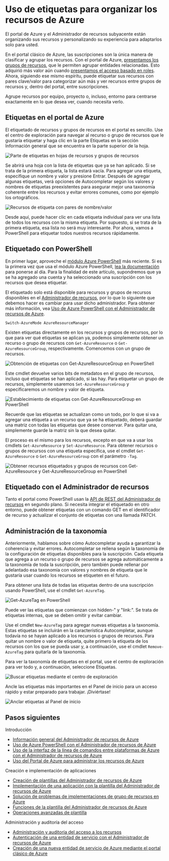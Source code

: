 <properties 
	pageTitle="Uso de etiquetas para organizar los recursos de Azure" 
	description="" 
	services="" 
	documentationCenter="" 
	authors="flanakin" 
	writer="" 
	manager="wpickett" 
	editor=""/>

<tags 
	ms.service="multiple" 
	ms.workload="multiple" 
	ms.tgt_pltfrm="AzurePortal" 
	ms.devlang="na" 
	ms.topic="article" 
	ms.date="04/28/2015" 
	ms.author="micflan"/>


# Uso de etiquetas para organizar los recursos de Azure

El portal de Azure y el Administrador de recursos subyacente están organizando sus recursos y personalizando su experiencia para adaptarlos solo para usted.

En el portal clásico de Azure, las suscripciones son la única manera de clasificar y agrupar los recursos. Con el portal de Azure, [presentamos los grupos de recursos](./resource-group-portal.md), que le permiten agrupar entidades relacionadas. Esto adquirió más valor aún cuando [presentamos el acceso basado en roles](./role-based-access-control-configure.md). Ahora, siguiendo ese mismo espíritu, puede etiquetar sus recursos con pares clave/valor para categorizar aún más y ver recursos entre grupos de recursos y, dentro del portal, entre suscripciones.

Agrupe recursos por equipo, proyecto o, incluso, entorno para centrarse exactamente en lo que desea ver, cuando necesita verlo.


## Etiquetas en el portal de Azure

El etiquetado de recursos y grupos de recursos en el portal es sencillo. Use el centro de exploración para navegar al recurso o grupo de recursos que le gustaría etiquetar y haga clic en la parte Etiquetas en la sección Información general que se encuentra en la parte superior de la hoja.

![Parte de etiquetas en hojas de recursos y grupos de recursos](./media/resource-group-using-tags/rgblade.png)

Se abrirá una hoja con la lista de etiquetas que ya se han aplicado. Si se trata de la primera etiqueta, la lista estará vacía. Para agregar una etiqueta, especifique un nombre y valor y presione Entrar. Después de agregar algunas etiquetas, verá opciones de Autocompletar según los valores y nombres de etiquetas preexistentes para asegurar mejor una taxonomía coherente entre los recursos y evitar errores comunes, como por ejemplo los ortográficos.

![Recursos de etiqueta con pares de nombre/valor](./media/resource-group-using-tags/tag-resources.png)

Desde aquí, puede hacer clic en cada etiqueta individual para ver una lista de todos los recursos con la misma etiqueta. Por supuesto, si se trata de la primera etiqueta, esa lista no será muy interesante. Por ahora, vamos a PowerShell para etiquetar todos nuestros recursos rápidamente.


## Etiquetado con PowerShell

En primer lugar, aproveche el [módulo Azure PowerShell](./install-configure-powershell.md) más reciente. Si es la primera vez que usa el módulo Azure PowerShell, [lea la documentación](./install-configure-powershell.md) para ponerse al día. Para la finalidad de este artículo, supondremos que ya se ha agregado una cuenta y ha seleccionado una suscripción con los recursos que desea etiquetar.

El etiquetado solo está disponible para recursos y grupos de recursos disponibles en el [Administrador de recursos](http://msdn.microsoft.com/library/azure/dn790568.aspx), por lo que lo siguiente que debemos hacer es cambiar para usar dicho administrador. Para obtener más información, vea [Uso de Azure PowerShell con el Administrador de recursos de Azure](powershell-azure-resource-manager.md).

    Switch-AzureMode AzureResourceManager

Existen etiquetas directamente en los recursos y grupos de recursos, por lo que para ver qué etiquetas se aplican ya, podemos simplemente obtener un recurso o grupo de recursos con `Get-AzureResource` o `Get-AzureResourceGroup`, respectivamente. Comencemos con un grupo de recursos.

![Obtención de etiquetas con Get-AzureResourceGroup en PowerShell](./media/resource-group-using-tags/Get-AzureResourceGroup-in-PowerShell.png)

Este cmdlet devuelve varios bits de metadatos en el grupo de recursos, incluso qué etiquetas se han aplicado, si las hay. Para etiquetar un grupo de recursos, simplemente usaremos `Set-AzureResourceGroup` y especificaremos un nombre y valor de etiqueta.

![Establecimiento de etiquetas con Get-AzureResourceGroup en PowerShell](./media/resource-group-using-tags/Set-AzureResourceGroup-in-PowerShell.png)

Recuerde que las etiquetas se actualizan como un todo, por lo que si va a agregar una etiqueta a un recurso que ya se ha etiquetado, deberá guardar una matriz con todas las etiquetas que desee conservar. Para quitar una, simplemente guarde la matriz sin la que desea quitar.

El proceso es el mismo para los recursos, excepto en que va a usar los cmdlets `Get-AzureResource` y `Set-AzureResource`. Para obtener recursos o grupos de recursos con una etiqueta específica, use el cmdlet `Get-AzureResource` o `Get-AzureResourceGroup` con el parámetro `-Tag`.

![Obtener recursos etiquetados y grupos de recursos con Get-AzureResource y Get-AzureResourceGroup en PowerShell](./media/resource-group-using-tags/Get-AzureResourceGroup-with-tags-in-PowerShell.png)


## Etiquetado con el Administrador de recursos

Tanto el portal como PowerShell usan la [API de REST del Administrador de recursos](http://msdn.microsoft.com/library/azure/dn790568.aspx) en segundo plano. Si necesita integrar el etiquetado en otro entorno, puede obtener etiquetas con un comando GET en el identificador de recurso y actualizar el conjunto de etiquetas con una llamada PATCH.


## Administración de la taxonomía

Anteriormente, hablamos sobre cómo Autocompletar ayuda a garantizar la coherencia y evitar errores. Autocompletar se rellena según la taxonomía de la configuración de etiquetas disponibles para la suscripción. Cada etiqueta que agrega a un recurso o grupo de recursos se agrega automáticamente a la taxonomía de toda la suscripción, pero también puede rellenar por adelantado esa taxonomía con valores y nombres de etiqueta que le gustaría usar cuando los recursos se etiqueten en el futuro.

Para obtener una lista de todas las etiquetas dentro de una suscripción usando PowerShell, use el cmdlet `Get-AzureTag`.

![Get-AzureTag en PowerShell](./media/resource-group-using-tags/Get-AzureTag-in-PowerShell.png)


Puede ver las etiquetas que comienzan con hidden-" y "link:". Se trata de etiquetas internas, que se deben omitir y evitar cambiar.

Use el cmdlet `New-AzureTag` para agregar nuevas etiquetas a la taxonomía. Estas etiquetas se incluirán en la característica Autocompletar, aunque todavía no se hayan aplicado a los recursos o grupos de recursos. Para quitar un nombre o valor de etiqueta, quite primero la etiqueta de los recursos con los que se pueda usar y, a continuación, use el cmdlet `Remove-AzureTag` para quitarla de la taxonomía.

Para ver la taxonomía de etiquetas en el portal, use el centro de exploración para ver todo y, a continuación, seleccione Etiquetas.

![Buscar etiquetas mediante el centro de exploración](./media/resource-group-using-tags/browse-tags.png)

Ancle las etiquetas más importantes en el Panel de inicio para un acceso rápido y estar preparado para trabajar. ¡Diviértase!

![Anclar etiquetas al Panel de inicio](./media/resource-group-using-tags/pin-tags.png)

## Pasos siguientes
Introducción

- [Información general del Administrador de recursos de Azure](./resource-group-overview.md)  
- [Uso de Azure PowerShell con el Administrador de recursos de Azure](./powershell-azure-resource-manager.md)
- [Uso de la interfaz de la línea de comandos entre plataformas de Azure con el Administrador de recursos de Azure](./xplat-cli-azure-resource-manager.md)  
- [Uso del Portal de Azure para administrar los recursos de Azure](./resource-group-portal.md)  
  
Creación e implementación de aplicaciones
  
- [Creación de plantillas del Administrador de recursos de Azure](./resource-group-authoring-templates.md)  
- [Implementación de una aplicación con la plantilla del Administrador de recursos de Azure](./resource-group-template-deploy.md)  
- [Solución de problemas de implementaciones de grupo de recursos en Azure](./resource-group-deploy-debug.md)  
- [Funciones de la plantilla del Administrador de recursos de Azure](./resource-group-template-functions.md)  
- [Operaciones avanzadas de plantilla](./resource-group-advanced-template.md)  
  
Administración y auditoría del acceso
  
- [Administración y auditoría del acceso a los recursos](./resource-group-rbac.md)  
- [Autenticación de una entidad de servicio con el Administrador de recursos de Azure](./resource-group-authenticate-service-principal.md)  
- [Creación de una nueva entidad de servicio de Azure mediante el portal clásico de Azure](./resource-group-create-service-principal-portal.md)  
  

<!---HONumber=58-->